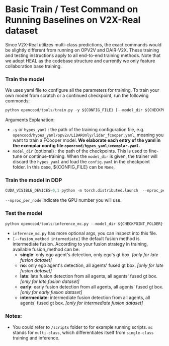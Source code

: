 # Basic Train / Test Command on Running Baselines on V2X-Real dataset

Since V2X-Real utilizes multi-class predictions, the exact commands would be slightly different from running on OPV2V and DAIR-V2X. These training and testing instructions apply to all end-to-end training methods. Note that we adopt HEAL as the codebase structure and currently we only feature collaboration base training.

### Train the model

We uses yaml file to configure all the parameters for training. To train your own model
from scratch or a continued checkpoint, run the following commonds:

```python
python opencood/tools/train.py -y ${CONFIG_FILE} [--model_dir ${CHECKPOINT_FOLDER}]
```

Arguments Explanation:

- `-y` or `hypes_yaml` : the path of the training configuration file, e.g. `opencood/hypes_yaml/opv2v/LiDAROnly/lidar_fcooper.yaml`, meaning you want to train
  a FCooper model. **We elaborate each entry of the yaml in the exemplar config file `opencood/hypes_yaml/exemplar.yaml`.**
- `model_dir` (optional) : the path of the checkpoints. This is used to fine-tune or continue-training. When the `model_dir` is
  given, the trainer will discard the `hypes_yaml` and load the `config.yaml` in the checkpoint folder. In this case, ${CONFIG_FILE} can be `None`,

### Train the model in DDP

```python
CUDA_VISIBLE_DEVICES=0,1 python -m torch.distributed.launch  --nproc_per_node=2 --use_env opencood/tools/train_ddp.py -y ${CONFIG_FILE} [--model_dir ${CHECKPOINT_FOLDER}]
```

`--nproc_per_node` indicate the GPU number you will use.

### Test the model

```python
python opencood/tools/inference_mc.py --model_dir ${CHECKPOINT_FOLDER} [--fusion_method intermediate]
```

- `inference_mc.py` has more optional args, you can inspect into this file.
- `[--fusion_method intermediate]` the default fusion method is intermediate fusion. According to your fusion strategy in training, available fusion_method can be:
  - **single**: only ego agent's detection, only ego's gt box. _[only for late fusion dataset]_
  - **no**: only ego agent's detection, all agents' fused gt box. _[only for late fusion dataset]_
  - **late**: late fusion detection from all agents, all agents' fused gt box. _[only for late fusion dataset]_
  - **early**: early fusion detection from all agents, all agents' fused gt box. _[only for early fusion dataset]_
  - **intermediate**: intermediate fusion detection from all agents, all agents' fused gt box. _[only for intermediate fusion dataset]_

### Notes:
- You could refer to `/scripts` folder to for example running scripts. `mc` stands for `multi-class`, which differentiates itself from `single-class` training and inference.
